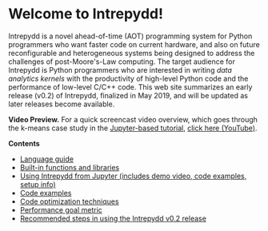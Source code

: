 # Welcome to Intrepydd!

Intrepydd is a novel ahead-of-time (AOT) programming system for Python
programmers who want faster code on current hardware, and also on
future reconfigurable and heterogeneous systems being designed to
address the challenges of post-Moore's-Law computing.
The target audience for Intrepydd is Python programmers who are
interested in writing
_data analytics kernels_ with the productivity of high-level Python
code and the
performance of low-level C/C++ code.  This web site summarizes an
early release (v0.2) of Intrepydd, finalized in
May 2019, and will be updated as later releases become available.

**Video Preview.** For a quick screencast video overview, which goes through the
  k-means case study in the [Jupyter-based tutorial](./tutorial), [click here (YouTube)](https://www.youtube.com/watch?v=00CkXStroOk).

**Contents**

- [Language guide](./language)
- [Built-in functions and libraries](library/functions.md)
- [Using Intrepydd from Jupyter (includes demo video, code examples, setup info)](./tutorial)
- [Code examples](./examples)
- [Code optimization techniques](./optimizations)
- [Performance goal metric](./goal-metric)
- [Recommended steps in using the Intrepydd v0.2 release](./getting-started) 
